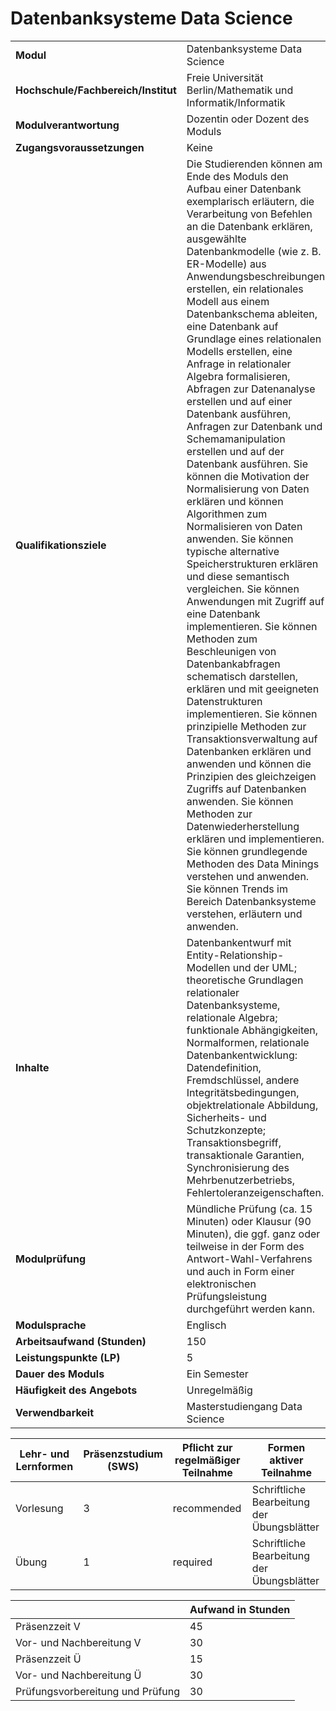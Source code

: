 # Datenbanksysteme Data Science
|                                    |   |
|------------------------------------|---|
|**Modul**                           | Datenbanksysteme Data Science |
|**Hochschule/Fachbereich/Institut** | Freie Universität Berlin/Mathematik und Informatik/Informatik |
|**Modulverantwortung**              | Dozentin oder Dozent des Moduls |
|**Zugangsvoraussetzungen**          | Keine |
|**Qualifikationsziele**             | Die Studierenden können am Ende des Moduls den Aufbau einer Datenbank exemplarisch erläutern, die Verarbeitung von Befehlen an die Datenbank erklären, ausgewählte Datenbankmodelle (wie z. B. ER-Modelle) aus Anwendungsbeschreibungen erstellen, ein relationales Modell aus einem Datenbankschema ableiten, eine Datenbank auf Grundlage eines relationalen Modells erstellen, eine Anfrage in relationaler Algebra formalisieren, Abfragen zur Datenanalyse erstellen und auf einer Datenbank ausführen, Anfragen zur Datenbank und Schemamanipulation erstellen und auf der Datenbank ausführen. Sie können die Motivation der Normalisierung von Daten erklären und können Algorithmen zum Normalisieren von Daten anwenden. Sie können typische alternative Speicherstrukturen erklären und diese semantisch vergleichen. Sie können Anwendungen mit Zugriff auf eine Datenbank implementieren. Sie können Methoden zum Beschleunigen von Datenbankabfragen schematisch darstellen, erklären und mit geeigneten Datenstrukturen implementieren. Sie können prinzipielle Methoden zur Transaktionsverwaltung auf Datenbanken erklären und anwenden und können die Prinzipien des gleichzeigen Zugriffs auf Datenbanken anwenden. Sie können Methoden zur Datenwiederherstellung erklären und implementieren. Sie können grundlegende Methoden des Data Minings verstehen und anwenden. Sie können Trends im Bereich Datenbanksysteme verstehen, erläutern und anwenden. |
|**Inhalte**                         | Datenbankentwurf mit Entity-Relationship-Modellen und der UML; theoretische Grundlagen relationaler Datenbanksysteme, relationale Algebra; funktionale Abhängigkeiten, Normalformen, relationale Datenbankentwicklung: Datendefinition, Fremdschlüssel, andere Integritätsbedingungen, objektrelationale Abbildung, Sicherheits- und Schutzkonzepte; Transaktionsbegriff, transaktionale Garantien, Synchronisierung des Mehrbenutzerbetriebs, Fehlertoleranzeigenschaften. |
|**Modulprüfung**                    | Mündliche Prüfung (ca. 15 Minuten) oder Klausur (90 Minuten), die ggf. ganz oder teilweise in der Form des Antwort-Wahl-Verfahrens und auch in Form einer elektronischen Prüfungsleistung durchgeführt werden kann. |
|**Modulsprache**                    | Englisch |
|**Arbeitsaufwand (Stunden)**        | 150 |
|**Leistungspunkte (LP)**            | 5 |
|**Dauer des Moduls**                | Ein Semester |
|**Häufigkeit des Angebots**         | Unregelmäßig |
|**Verwendbarkeit**                  | Masterstudiengang Data Science |

| Lehr- und Lernformen | Präsenzstudium <br> (SWS) | Pflicht zur regelmäßiger Teilnahme | Formen aktiver Teilnahme |
| ---------------------|---------------------------|------------------------------------|------------------------- |
| Vorlesung            | 3                         | recommended                        | Schriftliche Bearbeitung der Übungsblätter |
| Übung                | 1                         | required                           | Schriftliche Bearbeitung der Übungsblätter |

|   | Aufwand in Stunden |
| - |--------------------|
| Präsenzzeit V                            | 45    |
| Vor- und Nachbereitung V                 | 30    |
| Präsenzzeit Ü                            | 15    |
| Vor- und Nachbereitung Ü                 | 30    |
| Prüfungsvorbereitung und Prüfung         | 30    |
